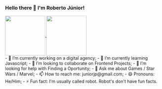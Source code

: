 ### Hello there 👋 I'm Roberto Júnior!
<div>
  <a href="https://github.com/roberto-juniorjp">
  <img height="130em" align="center" src="https://github-readme-stats.vercel.app/api?username=roberto-juniorjp&show_icons=true&theme=dracula"/>
  <img height="130em" align="center" src="https://github-readme-stats.vercel.app/api/top-langs/?username=roberto-juniorjp&layout=compact&theme=dracula&custom_title=Languages"/>
  </a>
</div>
- 🔭 I’m currently working on a digital agency;
- 🌱 I’m currently learning Javascript;
- 👯 I’m looking to collaborate on Frontend Projects;
- 🤔 I’m looking for help with Finding a Oportunity;
- 💬 Ask me about Games / Star Wars / Marvel;
- 📫 How to reach me: juniorjp@gmail.com;
- 😄 Pronouns: He/Him;
- ⚡ Fun fact: I'm usually called robot. Robot's don't have fun facts.
